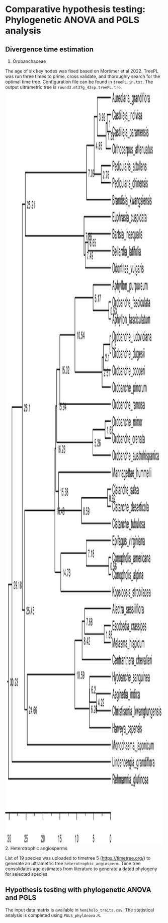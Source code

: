 # Comparative hypothesis testing: Phylogenetic ANOVA and PGLS analysis

## Divergence time estimation

1. Orobanchaceae

The age of six key nodes was fixed based on Mortimer et al 2022. TreePL was run three times to prime, cross validate, and thoroughly search for the optimal time tree. Configuration file can be found in `treePL.in.txt`. The output ultrametric tree is `round3.mt37g_42sp.treePL.tre`.
<img src="./Orobanchaceae_timetree.png" width="1900" height="2400">
2. Heterotrophic angiosperms

List of 19 species was uploaded to timetree 5 (https://timetree.org/) to generate an ultrametric tree `heterotrophic_angiosperm`. Time tree consolidates age estimates from literature to generate a dated phylogeny for selected species.

## Hypothesis testing with phylogenetic ANOVA and PGLS

The input data matrix is available in `hemiholo_traits.csv`. The statistical analysis is completed using `PGLS_phylAnova.R`.
